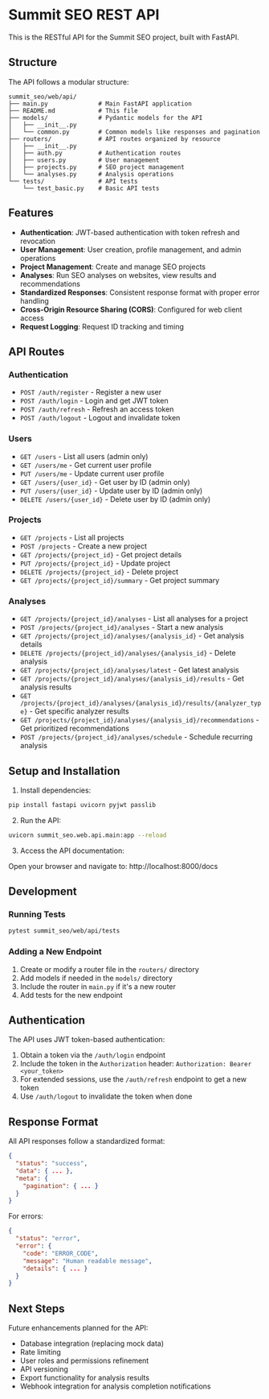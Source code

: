 # Summit SEO REST API

This is the RESTful API for the Summit SEO project, built with FastAPI.

## Structure

The API follows a modular structure:

```
summit_seo/web/api/
├── main.py              # Main FastAPI application
├── README.md            # This file
├── models/              # Pydantic models for the API
│   ├── __init__.py
│   └── common.py        # Common models like responses and pagination
├── routers/             # API routes organized by resource
│   ├── __init__.py
│   ├── auth.py          # Authentication routes
│   ├── users.py         # User management
│   ├── projects.py      # SEO project management
│   └── analyses.py      # Analysis operations
└── tests/               # API tests
    └── test_basic.py    # Basic API tests
```

## Features

- **Authentication**: JWT-based authentication with token refresh and revocation
- **User Management**: User creation, profile management, and admin operations
- **Project Management**: Create and manage SEO projects
- **Analyses**: Run SEO analyses on websites, view results and recommendations
- **Standardized Responses**: Consistent response format with proper error handling
- **Cross-Origin Resource Sharing (CORS)**: Configured for web client access
- **Request Logging**: Request ID tracking and timing

## API Routes

### Authentication

- `POST /auth/register` - Register a new user
- `POST /auth/login` - Login and get JWT token
- `POST /auth/refresh` - Refresh an access token
- `POST /auth/logout` - Logout and invalidate token

### Users

- `GET /users` - List all users (admin only)
- `GET /users/me` - Get current user profile
- `PUT /users/me` - Update current user profile
- `GET /users/{user_id}` - Get user by ID (admin only)
- `PUT /users/{user_id}` - Update user by ID (admin only)
- `DELETE /users/{user_id}` - Delete user by ID (admin only)

### Projects

- `GET /projects` - List all projects
- `POST /projects` - Create a new project
- `GET /projects/{project_id}` - Get project details
- `PUT /projects/{project_id}` - Update project
- `DELETE /projects/{project_id}` - Delete project
- `GET /projects/{project_id}/summary` - Get project summary

### Analyses

- `GET /projects/{project_id}/analyses` - List all analyses for a project
- `POST /projects/{project_id}/analyses` - Start a new analysis
- `GET /projects/{project_id}/analyses/{analysis_id}` - Get analysis details
- `DELETE /projects/{project_id}/analyses/{analysis_id}` - Delete analysis
- `GET /projects/{project_id}/analyses/latest` - Get latest analysis
- `GET /projects/{project_id}/analyses/{analysis_id}/results` - Get analysis results
- `GET /projects/{project_id}/analyses/{analysis_id}/results/{analyzer_type}` - Get specific analyzer results
- `GET /projects/{project_id}/analyses/{analysis_id}/recommendations` - Get prioritized recommendations
- `POST /projects/{project_id}/analyses/schedule` - Schedule recurring analysis

## Setup and Installation

1. Install dependencies:

```bash
pip install fastapi uvicorn pyjwt passlib
```

2. Run the API:

```bash
uvicorn summit_seo.web.api.main:app --reload
```

3. Access the API documentation:

Open your browser and navigate to: http://localhost:8000/docs

## Development

### Running Tests

```bash
pytest summit_seo/web/api/tests
```

### Adding a New Endpoint

1. Create or modify a router file in the `routers/` directory
2. Add models if needed in the `models/` directory
3. Include the router in `main.py` if it's a new router
4. Add tests for the new endpoint

## Authentication

The API uses JWT token-based authentication:

1. Obtain a token via the `/auth/login` endpoint
2. Include the token in the `Authorization` header:
   `Authorization: Bearer <your_token>`
3. For extended sessions, use the `/auth/refresh` endpoint to get a new token
4. Use `/auth/logout` to invalidate the token when done

## Response Format

All API responses follow a standardized format:

```json
{
  "status": "success",
  "data": { ... },
  "meta": { 
    "pagination": { ... }
  }
}
```

For errors:

```json
{
  "status": "error",
  "error": {
    "code": "ERROR_CODE",
    "message": "Human readable message",
    "details": { ... }
  }
}
```

## Next Steps

Future enhancements planned for the API:

- Database integration (replacing mock data)
- Rate limiting
- User roles and permissions refinement
- API versioning
- Export functionality for analysis results
- Webhook integration for analysis completion notifications 